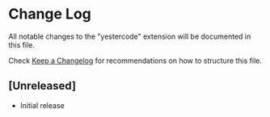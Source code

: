 # Change Log

All notable changes to the "yestercode" extension will be documented in this file.

Check [Keep a Changelog](http://keepachangelog.com/) for recommendations on how to structure this file.

## [Unreleased]

- Initial release